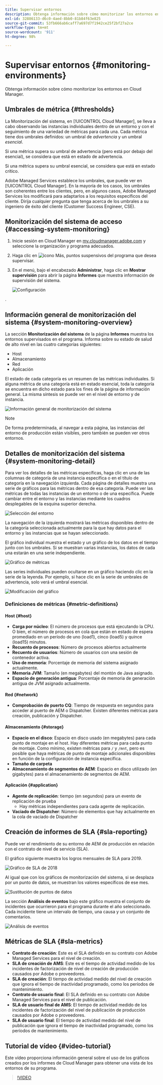 ```yaml
---
title: Supervisar entornos
description: Obtenga información sobre cómo monitorizar los entornos en Cloud Manager.
exl-id: 32886133-d6c0-4aed-8bb0-81b84f63e825
source-git-commit: 53fb666ab6caff7a697d7f1942ce25f2bf27a2ce
workflow-type: tm+mt
source-wordcount: '911'
ht-degree: 98%

---
```



# Supervisar entornos {#monitoring-environments}

Obtenga información sobre cómo monitorizar los entornos en Cloud Manager.

## Umbrales de métrica {#thresholds}

La Monitorización del sistema, en [!UICONTROL Cloud Manager], se lleva a cabo observando las instancias individuales dentro de un entorno y con el seguimiento de una variedad de métricas para cada una. Cada métrica tiene dos umbrales definidos: un umbral de *advertencia* y un umbral *esencial*.

Si una métrica supera su umbral de advertencia (pero está por debajo del esencial), se considera que está en estado de advertencia. 

Si una métrica supera su umbral esencial, se considera que está en estado crítico. 

Adobe Managed Services establece los umbrales, que puede ver en [!UICONTROL Cloud Manager]. En la mayoría de los casos, los umbrales son coherentes entre los clientes, pero, en algunos casos, Adobe Managed Services los modificará para adaptarlos a los requisitos específicos del cliente. Dirija cualquier pregunta que tenga acerca de los umbrales a su ingeniero de éxito del cliente (Customer Success Engineer, CSE).

## Monitorización del sistema de acceso {#accessing-system-monitoring}

1. Inicie sesión en Cloud Manager en [my.cloudmanager.adobe.com](https://my.cloudmanager.adobe.com) y seleccione la organización y programa adecuados.

1. Haga clic en ![icono Más, puntos suspensivos](https://spectrum.adobe.com/static/icons/workflow_18/Smock_More_18_N.svg) del programa que desea supervisar.
1. En el menú, bajo el encabezado **Administrar**, haga clic en **Mostrar supervisión** para abrir la página **Informes** que muestra información de supervisión del sistema.

   ![Configuración](/help/assets/first-timea1.png)

.

## Información general de monitorización del sistema {#system-monitoring-overview}

La sección **Monitorización del sistema** de la página **Informes** muestra los entornos supervisados en el programa. Informa sobre su estado de salud de alto nivel en las cuatro categorías siguientes:

* Host
* Almacenamiento
* Red
* Aplicación

El estado de cada categoría es un resumen de las métricas individuales. Si alguna métrica de una categoría está en estado esencial, toda la categoría se encuentra en dicho estado para los fines de la página de información general. La misma síntesis se puede ver en el nivel de entorno y de instancia.

![Información general de monitorización del sistema](/help/assets/System-Monitoring-Reports.png)

>[!NOTE]
>
>De forma predeterminada, al navegar a esta página, las instancias del entorno de producción están visibles, pero también se pueden ver otros entornos.

## Detalles de monitorización del sistema {#system-monitoring-detail}

Para ver los detalles de las métricas específicas, haga clic en una de las columnas de categoría de una instancia específica o en el título de categoría en la navegación izquierda. Cada página de detalles muestra una serie de gráficos para las métricas dentro de esa categoría. Puede ver las métricas de todas las instancias de un entorno o de una específica. Puede cambiar entre el entorno y las instancias mediante los cuadros desplegables de la esquina superior derecha.

![Selección del entorno](/help/assets/System_Monitoring1.png)

La navegación de la izquierda mostrará las métricas disponibles dentro de la categoría seleccionada actualmente para la que hay datos para el entorno y las instancias que se hayan seleccionado.

El gráfico individual muestra el estado y un gráfico de los datos en el tiempo junto con los umbrales. Si se muestran varias instancias, los datos de cada una estarán en una serie independiente.

![Gráfico de métricas](/help/assets/Monitoring_Graphs1.png)

Las series individuales pueden ocultarse en un gráfico haciendo clic en la serie de la leyenda.
Por ejemplo, si hace clic en la serie de umbrales de advertencia, solo verá el umbral esencial.

![Modificación del gráfico](/help/assets/Monitoring_Graphs2.png)

### Definiciones de métricas {#metric-definitions}

#### Host {#host}

* **Carga por núcleo**: El número de procesos que está ejecutando la CPU. O bien, el número de procesos en cola que están en estado de espera promediado en un período de uno (load1), cinco (load5) y quince (load15) minutos.
* **Recuento de procesos**: Número de procesos abiertos actualmente
* **Recuento de usuarios**: Número de usuarios con una sesión de contenedor activa.
* **Uso de memoria**: Porcentaje de memoria del sistema asignado actualmente.
* **Memoria JVM**: Tamaño (en megabytes) del montón de Java asignado.
* **Espacio de generación antigua**: Porcentaje de memoria de generación antigua de JVM asignado actualmente.

#### Red {#network}

* **Comprobación de puerto CQ**: Tiempo de respuesta en segundos para acceder al puerto de AEM o Dispatcher. Existen diferentes métricas para creación, publicación y Dispatcher.

#### Almacenamiento {#storage}

* **Espacio en el disco**: Espacio en disco usado (en megabytes) para cada punto de montaje en el host. Hay diferentes métricas para cada punto de montaje. Como mínimo, existen métricas para `/` y `/mnt`, pero es posible que haya métricas de punto de montaje adicionales disponibles en función de la configuración de instancia específica.
* **Tamaño de carpeta**
* **Almacenamiento de segmentos de AEM**: Espacio en disco utilizado (en gigabytes) para el almacenamiento de segmentos de AEM.

#### Aplicación {#application}

* **Agente de replicación**: tiempo (en segundos) para un evento de replicación de prueba
   * Hay métricas independientes para cada agente de replicación.
* **Vaciado de Dispatcher**: Número de elementos que hay actualmente en la cola de vaciado de Dispatcher

## Creación de informes de SLA {#sla-reporting}

Puede ver el rendimiento de su entorno de AEM de producción en relación con el contrato de nivel de servicio (SLA).

El gráfico siguiente muestra los logros mensuales de SLA para 2019.

![Gráfico de SLA de 2018](/help/assets/SLA-Reports-one.png)

Al igual que con los gráficos de monitorización del sistema, si se desplaza por un punto de datos, se muestran los valores específicos de ese mes.

![Sustitución de puntos de datos](/help/assets/SLA-Reports-two.png)

La sección **Análisis de eventos** bajo este gráfico muestra el conjunto de incidentes que ocurrieron para el programa durante el año seleccionado. Cada incidente tiene un intervalo de tiempo, una causa y un conjunto de comentarios.

![Análisis de eventos](/help/assets/sla-reporting3.png)

## Métricas de SLA {#sla-metrics}

* **Contrato de creación**: Este es el SLA definido en su contrato con Adobe Managed Services para el nivel de creación.
* **SLA de creación de AMS**: Este es el tiempo de actividad medido de los incidentes de factorización de nivel de creación de producción causados por Adobe o proveedores.
* **SLA de creación**: El tiempo de actividad medido del nivel de creación que ignora el tiempo de inactividad programado, como los períodos de mantenimiento.
* **Contrato de usuario final**: El SLA definido en su contrato con Adobe Managed Services para el nivel de publicación.
* **SLA de usuario final de AMS**: El tiempo de actividad medido de los incidentes de factorización del nivel de publicación de producción causados por Adobe o proveedores.
* **SLA de usuario final**: El tiempo de actividad medido del nivel de publicación que ignora el tiempo de inactividad programado, como los períodos de mantenimiento.

## Tutorial de vídeo {#video-tutorial}

Este vídeo proporciona información general sobre el uso de los gráficos creados por los informes de Cloud Manager para obtener una vista de los entornos de su programa.

>[!VIDEO](https://video.tv.adobe.com/v/34624?captions=spa)
